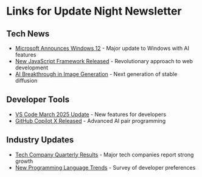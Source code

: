 # Links for Update Night Newsletter

## Tech News

- [Microsoft Announces Windows 12](https://example.com/windows12) - Major update to Windows with AI features
- [New JavaScript Framework Released](https://example.com/js-framework) - Revolutionary approach to web development
- [AI Breakthrough in Image Generation](https://example.com/ai-image) - Next generation of stable diffusion

## Developer Tools

- [VS Code March 2025 Update](https://example.com/vscode-update) - New features for developers
- [GitHub Copilot X Released](https://example.com/copilot-x) - Advanced AI pair programming

## Industry Updates

- [Tech Company Quarterly Results](https://example.com/tech-earnings) - Major tech companies report strong growth
- [New Programming Language Trends](https://example.com/prog-trends) - Survey of developer preferences
